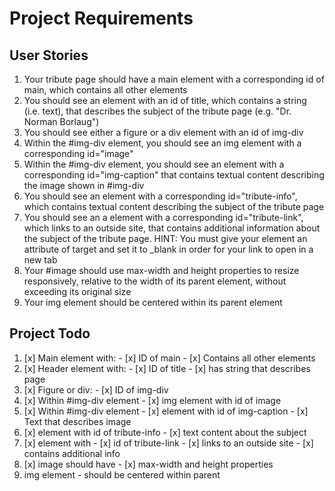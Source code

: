# Project Requirements

## User Stories

1. Your tribute page should have a main element with a corresponding id of main, which contains all other elements
2. You should see an element with an id of title, which contains a string (i.e. text), that describes the subject of the tribute page (e.g. "Dr. Norman Borlaug")
3. You should see either a figure or a div element with an id of img-div
4. Within the #img-div element, you should see an img element with a corresponding id="image"
5. Within the #img-div element, you should see an element with a corresponding id="img-caption" that contains textual content describing the image shown in #img-div
6. You should see an element with a corresponding id="tribute-info", which contains textual content describing the subject of the tribute page
7. You should see an a element with a corresponding id="tribute-link", which links to an outside site, that contains additional information about the subject of the tribute page. HINT: You must give your element an attribute of target and set it to _blank in order for your link to open in a new tab
8. Your #image should use max-width and height properties to resize responsively, relative to the width of its parent element, without exceeding its original size
9. Your img element should be centered within its parent element

## Project Todo

  1. [x] Main element with:
    - [x] ID of main
    - [x] Contains all other elements
  2. [x] Header element with:
    - [x] ID of title
    - [x] has string that describes page
  3. [x] Figure or div:
    - [x] ID of img-div
  4. [x] Within #img-div element
    - [x] img element with id of image
  5. [x] Within #img-div element
    - [x] element with id of img-caption
    - [x] Text that describes image
  6. [x] element with id of tribute-info
    - [x] text content about the subject
  7. [x] element with
    - [x] id of tribute-link
    - [x] links to an outside site
    - [x] contains additional info
  8. [x] image should have
    - [x] max-width and height properties
  9. img element
    - should be centered within parent
